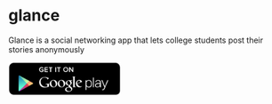 # glance
Glance is a social networking app that lets college students post their stories anonymously

<a href="https://play.google.com/store/apps/details?id=com.prestonbui.glancesocial&hl=en">
  <img src="https://raw.githubusercontent.com/buip/glance/master/img/playstore.png" width="40%">
</a>
